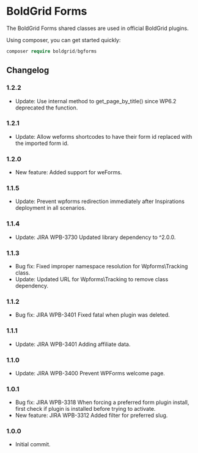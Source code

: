# BoldGrid Forms

The BoldGrid Forms shared classes are used in official BoldGrid plugins.

Using composer, you can get started quickly:

```php
composer require boldgrid/bgforms

```

## Changelog ##

### 1.2.2 ###
* Update: Use internal method to get_page_by_title() since WP6.2 deprecated the function.

### 1.2.1 ###
* Update: Allow weforms shortcodes to have their form id replaced with the imported form id.

### 1.2.0 ###
* New feature: Added support for weForms.

### 1.1.5 ###
* Update: Prevent wpforms redirection immediately after Inspirations deployment in all scenarios.

### 1.1.4 ###
* Update:       JIRA WPB-3730   Updated library dependency to ^2.0.0.

### 1.1.3 ###
* Bug fix: Fixed improper namespace resolution for Wpforms\Tracking class.
* Update:  Updated URL for Wpforms\Tracking to remove class dependency.

### 1.1.2 ###
* Bug fix:      JIRA WPB-3401   Fixed fatal when plugin was deleted.

### 1.1.1 ###
* Update:       JIRA WPB-3401   Adding affiliate data.

### 1.1.0 ###
* Update:       JIRA WPB-3400   Prevent WPForms welcome page.

### 1.0.1 ###
* Bug fix:      JIRA WPB-3318   When forcing a preferred form plugin install, first check if plugin is installed before trying to activate.
* New feature:  JIRA WPB-3312   Added filter for preferred slug.

### 1.0.0 ###
* Initial commit.
